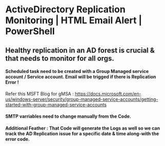 # ActiveDirectory Replication Monitoring | HTML Email Alert | PowerShell
## Healthy replication in an AD forest is crucial & that needs to monitor for all orgs.

#### Scheduled task need to be created with a Group Managed service account / Service account. Email will be trigged if there is Replication Error !
Refer this MSFT Blog for gMSA : https://docs.microsoft.com/en-us/windows-server/security/group-managed-service-accounts/getting-started-with-group-managed-service-accounts

#### SMTP varriables need to change manually from the Code.
#### Additional Feather : That Code will generate the Logs as well so we can track the AD Replication issue for a specific date & time along-with the error code.
